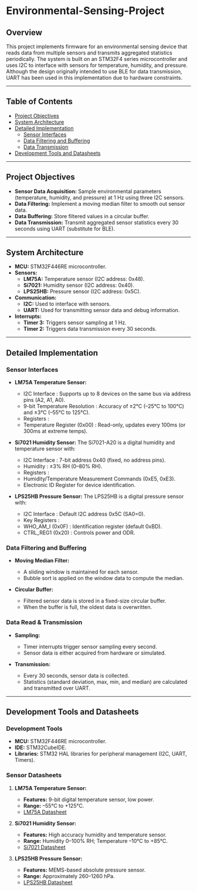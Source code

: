 # Environmental-Sensing-Project

## Overview

This project implements firmware for an environmental sensing device that reads data from multiple sensors and transmits aggregated statistics periodically. The system is built on an STM32F4 series microcontroller and uses I2C to interface with sensors for temperature, humidity, and pressure. Although the design originally intended to use BLE for data transmission, UART has been used in this implementation due to hardware constraints.

---

## Table of Contents

- [Project Objectives](#project-objectives)
- [System Architecture](#system-architecture)
- [Detailed Implementation](#detailed-implementation)
  - [Sensor Interfaces](#sensor-interfaces)
  - [Data Filtering and Buffering](#data-filtering-and-buffering)
  - [Data Transmission](#data-transmission)
- [Development Tools and Datasheets](#development-tools-and-datasheets)

---

## Project Objectives

- **Sensor Data Acquisition:** Sample environmental parameters (temperature, humidity, and pressure) at 1 Hz using three I2C sensors.
- **Data Filtering:** Implement a moving median filter to smooth out sensor data.
- **Data Buffering:** Store filtered values in a circular buffer.
- **Data Transmission:** Transmit aggregated sensor statistics every 30 seconds using UART (substitute for BLE).

---

## System Architecture

- **MCU:** STM32F446RE microcontroller.
- **Sensors:**
  - **LM75A:** Temperature sensor (I2C address: 0x48).
  - **Si7021:** Humidity sensor (I2C address: 0x40).
  - **LPS25HB:** Pressure sensor (I2C address: 0x5C).
- **Communication:**
  - **I2C:** Used to interface with sensors.
  - **UART:** Used for transmitting sensor data and debug information.
- **Interrupts:**
  - **Timer 3:** Triggers sensor sampling at 1 Hz.
  - **Timer 2:** Triggers data transmission every 30 seconds.

---

## Detailed Implementation

### Sensor Interfaces

- **LM75A Temperature Sensor:**  
  - I2C Interface : Supports up to 8 devices on the same bus via address pins (A2, A1, A0).
  - 9-bit Temperature Resolution : Accuracy of ±2°C (–25°C to 100°C) and ±3°C (–55°C to 125°C).
  - Registers :
  - Temperature Register (0x00) : Read-only, updates every 100ms (or 300ms at extreme temps).

- **Si7021 Humidity Sensor:**
  The Si7021-A20 is a digital humidity and temperature sensor with:
  - I2C Interface : 7-bit address 0x40 (fixed, no address pins).
  - Humidity : ±3% RH (0–80% RH).
  - Registers :
  - Humidity/Temperature Measurement Commands (0xE5, 0xE3).
  - Electronic ID Register for device identification.

- **LPS25HB Pressure Sensor:**
  The LPS25HB is a digital pressure sensor with:
  - I2C Interface : Default I2C address 0x5C (SA0=0).
  - Key Registers :
  - WHO_AM_I (0x0F) : Identification register (default 0xBD).
  - CTRL_REG1 (0x20) : Controls power and ODR.

### Data Filtering and Buffering

- **Moving Median Filter:**  
  - A sliding window is maintained for each sensor.  
  - Bubble sort is applied on the window data to compute the median.

- **Circular Buffer:**  
  - Filtered sensor data is stored in a fixed-size circular buffer.  
  - When the buffer is full, the oldest data is overwritten.

### Data Read & Transmission

- **Sampling:**  
  - Timer interrupts trigger sensor sampling every second.
  - Sensor data is either acquired from hardware or simulated.
  
- **Transmission:**  
  - Every 30 seconds, sensor data is collected.
  - Statistics (standard deviation, max, min, and median) are calculated and transmitted over UART.

---

## Development Tools and Datasheets

### Development Tools

- **MCU:** STM32F446RE microcontroller.
- **IDE:** STM32CubeIDE.
- **Libraries:** STM32 HAL libraries for peripheral management (I2C, UART, Timers).

### Sensor Datasheets

1. **LM75A Temperature Sensor:**
   - **Features:** 9-bit digital temperature sensor, low power.
   - **Range:** –55°C to +125°C.
   - [LM75A Datasheet](https://www.ti.com/lit/ds/symlink/lm75a.pdf)

2. **Si7021 Humidity Sensor:**
   - **Features:** High accuracy humidity and temperature sensor.
   - **Range:** Humidity 0–100% RH; Temperature –10°C to +85°C.
   - [Si7021 Datasheet](https://www.silabs.com/documents/public/data-sheets/Si7021-A20.pdf)

3. **LPS25HB Pressure Sensor:**
   - **Features:** MEMS-based absolute pressure sensor.
   - **Range:** Approximately 260–1260 hPa.
   - [LPS25HB Datasheet](https://www.st.com/resource/en/datasheet/lps25hb.pdf)

